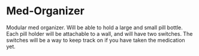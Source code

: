 # Med-Organizer
Modular med organizer.
Will be able to hold a large and small pill bottle.
Each pill holder will be attachable to a wall, and will have two switches. The switches will be a way to keep track on if you have taken the medication yet.
